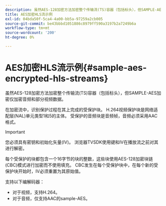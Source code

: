 ```yaml
---
description: 虽然AES-128加密方法加密整个传输流(TS)容器（包括标头），但SAMPLE-AES加密仅加密音频和部分视频数据。
title: AES加密HLS流示例
exl-id: 04bda50f-5ca4-4a00-bb5a-97259a2cb005
source-git-commit: be43bbbd1051886c8979ff590a3197b2a7249b6a
workflow-type: tm+mt
source-wordcount: '200'
ht-degree: 0%

---
```


# AES加密HLS流示例{#sample-aes-encrypted-hls-streams}

虽然AES-128加密方法加密整个传输流(TS)容器（包括标头），但SAMPLE-AES加密仅加密音频和部分视频数据。

在加密流中，识别保护过程在其上完成的受保护块。 H.264视频保护块是网络适配层(NAL)单元类型1和5的主体。 受保护的音频块是音频帧，音频必须采用AAC格式。

>[!IMPORTANT]
>
>您必须具有密钥和初始化矢量(IV)。 浏览器TVSDK使用键和IV在播放流之前对其进行解密。

每个受保护的块都包含一个16字节的块的整数，这些块使用AES-128加密块链(CBC)模式进行加密而不使用填充。 CBC发生在每个受保护块中，在每个新的受保护块开始时，IV必须重置为其原始值。

支持以下编解码器：

* 对于视频，支持H.264。
* 对于音频，仅支持AAC的sample-AES。
